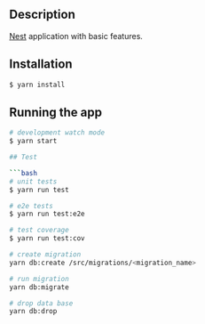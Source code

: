 ## Description

[Nest](https://github.com/nestjs/nest) application with basic features.

## Installation

```bash
$ yarn install
```

## Running the app

````bash
# development watch mode
$ yarn start

## Test

```bash
# unit tests
$ yarn run test

# e2e tests
$ yarn run test:e2e

# test coverage
$ yarn run test:cov
````

```bash
# create migration
yarn db:create /src/migrations/<migration_name>

# run migration
yarn db:migrate

# drop data base
yarn db:drop
```
